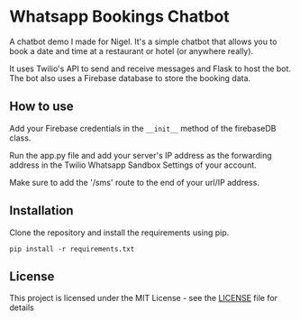 # Whatsapp Bookings Chatbot

A chatbot demo I made for Nigel. It's a simple chatbot that allows you to book a date and time at a restaurant or hotel 
(or anywhere really).

It uses Twilio's API to send and receive messages and Flask to host the bot.
The bot also uses a Firebase database to store the booking data.

## How to use
Add your Firebase credentials in the `__init__` method of the firebaseDB class.

Run the app.py file and add your server's IP address as the forwarding address in the
Twilio Whatsapp Sandbox Settings of your account.

Make sure to add the '/sms' route to the end of your url/IP address.

## Installation
Clone the repository and install the requirements using pip.

    pip install -r requirements.txt

## License
This project is licensed under the MIT License - see the [LICENSE](LICENSE) file for details

